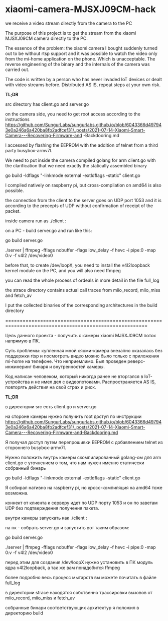 # xiaomi-camera-MJSXJ09CM-hack
we receive a video stream directly from the camera to the PC

The purpose of this project is to get the stream from the xiaomi MJSXJ09CM camera directly to the PC.

The essence of the problem: the xiaomi camera I bought suddenly turned out to be without rtsp support and it was possible to watch the video only from the mi-home application on the phone. Which is unacceptable.
The reverse engineering of the binary and the internals of the camera was carried out.

The code is written by a person who has never invaded IoT devices or dealt with video streams before.
Distributed AS IS, repeat steps at your own risk.

**TL;DR**

src directory has client.go and server.go

on the camera side, you need to get root access according to the instructions https://github.com/SungurLabs/sungurlabs.github.io/blob/6043366d497943e0a246a6a420ba8fb2adfcef31/_posts/2021-07-14-Xiaomi-Smart-Camera---Recovering-Firmware-and -Backdooring.md

I accessed by flashing the EEPROM with the addition of telnet from a third party busybox-armv7l.

We need to put inside the camera compiled golang for arm client.go with the clarification that we need exactly the statically assembled binary

go build -ldflags "-linkmode external -extldflags -static" client.go

I compiled natively on raspberry pi, but cross-compilation on amd64 is also possible.

the connection from the client to the server goes on UDP port 1053 and it is according to the precepts of UDP without confirmation of receipt of the packet.

inside camera run as ./client <your PC ip address>:<port>

on a PC - build server.go and run like this:

go build server.go

./server | ffmpeg -fflags nobuffer -flags low_delay -f hevc -i pipe:0 -map 0:v -f v4l2 /dev/video0

before that, to create /dev/loopX, you need to install the v4l2loopback kernel module on the PC, and you will also need ffmpeg

you can read the whole process of ordeals in more detail in the file full_log

the strace directory contains actual call traces from miio_record, miio_miss and fetch_av

I put the collected binaries of the corresponding architectures in the build directory

=======================================================================================================

Цель данного проекта - получить с камеры xiaomi MJSXJ09CM поток напрямую в ПК.

Суть проблемы: купленная мной сяоми-камера внезапно оказалась без поддержки rtsp и посмотреть видео можно было только с приложения mi-home на телефоне. Что неприемлимо.
Был проведен реверс-инжинеринг бинаря и внутренностей камеры.

Код написан человеком, который никогда ранее не вторгался в IoT-устройства и не имел дел с видеопотоками.
Распространяется AS IS, повторять действия на свой страх и риск.

**TL;DR**

в директории src есть client.go и server.go

на стороне камеры нужно получить root доступ по инструкции https://github.com/SungurLabs/sungurlabs.github.io/blob/6043366d497943e0a246a6a420ba8fb2adfcef31/_posts/2021-07-14-Xiaomi-Smart-Camera---Recovering-Firmware-and-Backdooring.md

Я получал доступ путем перепрошивки EEPROM с добавлением telnet из стороннего busybox-armv7l.

Нужно положить внутрь камеры скомпилированный golang-ом для arm client.go с уточнением о том, что нам нужен именно статически собранный бинарь

go build -ldflags "-linkmode external -extldflags -static" client.go

Я собирал нативно на raspberry pi, но кросс-компиляция на amd64 тоже возможна.

коннект от клиента к серверу идет по UDP порту 1053 и он по заветам UDP без подтверждения получения пакета.

внутри камеры запускать как ./client <your PC ip address>:<port>

на пк - собрать server.go и запустить вот таким образом:

go build server.go

./server | ffmpeg -fflags nobuffer -flags low_delay  -f hevc -i pipe:0 -map 0:v -f v4l2 /dev/video0

перед этим для создания /dev/loopX нужно установить в ПК модуль ядра v4l2loopback, а так же вам понадобится ffmpeg

более подробно весь процесс мытарств вы можете почитать в файле full_log


в директории strace находятся собственно трассировки вызовов от miio_record, miio_miss и fetch_av


собранные бинари соответствующих архитектур я положил в директорию build
